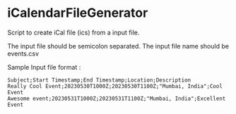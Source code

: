 # iCalendarFileGenerator

Script to create iCal file (ics) from a input file.

The input file should be semicolon separated.
The input file name should be events.csv


Sample Input file format :
```
Subject;Start Timestamp;End Timestamp;Location;Description
Really Cool Event;20230530T1000Z;20230530T1100Z;"Mumbai, India";Cool Event
Awesome event;20230531T1000Z;20230531T1100Z;"Mumbai, India";Excellent Event
```
